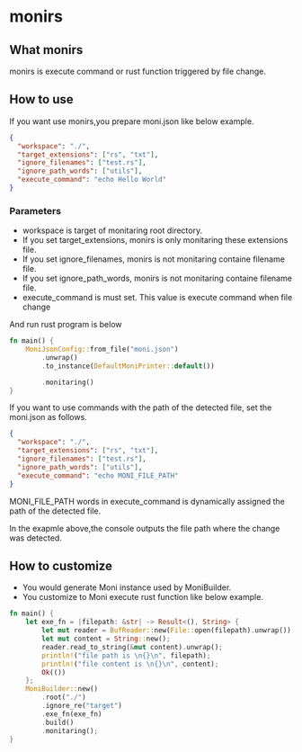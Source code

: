 # monirs

## What monirs

monirs is execute command or rust function triggered by file change.

## How to use

If you want use monirs,you prepare moni.json like below example.

```json
{
  "workspace": "./",
  "target_extensions": ["rs", "txt"],
  "ignore_filenames": ["test.rs"],
  "ignore_path_words": ["utils"],
  "execute_command": "echo Hello World"
}
```

### Parameters

- workspace is target of monitaring root directory.
- If you set target_extensions, monirs is only monitaring these extensions file.
- If you set ignore_filenames, monirs is not monitaring containe filename file.
- If you set ignore_path_words, monirs is not monitaring containe filename file.
- execute_command is must set. This value is execute command when file change

And run rust program is below<br>

```rust
fn main() {
    MoniJsonConfig::from_file("moni.json")
        .unwrap()
        .to_instance(DefaultMoniPrinter::default())

        .monitaring()
}

```

If you want to use commands with the path of the detected file, set the moni.json as follows.

```json
{
  "workspace": "./",
  "target_extensions": ["rs", "txt"],
  "ignore_filenames": ["test.rs"],
  "ignore_path_words": ["utils"],
  "execute_command": "echo MONI_FILE_PATH"
}
```

MONI_FILE_PATH words in execute_command is dynamically assigned the path of the detected file.<br>

In the exapmle above,the console outputs the file path where the change was detected.

## How to customize

- You would generate Moni instance used by MoniBuilder.
- You customize to Moni execute rust function like below example.

```rust
fn main() {
    let exe_fn = |filepath: &str| -> Result<(), String> {
        let mut reader = BufReader::new(File::open(filepath).unwrap());
        let mut content = String::new();
        reader.read_to_string(&mut content).unwrap();
        println!("file path is \n{}\n", filepath);
        println!("file content is \n{}\n", content);
        Ok(())
    };
    MoniBuilder::new()
        .root("./")
        .ignore_re("target")
        .exe_fn(exe_fn)
        .build()
        .monitaring();
}
```
